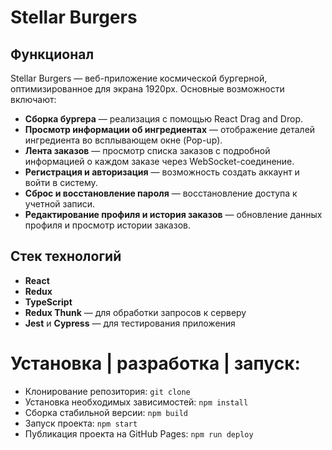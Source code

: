 # Stellar Burgers

## Функционал
Stellar Burgers — веб-приложение космической бургерной, оптимизированное для экрана 1920px. Основные возможности включают:

- **Сборка бургера** — реализация с помощью React Drag and Drop.
- **Просмотр информации об ингредиентах** — отображение деталей ингредиента во всплывающем окне (Pop-up).
- **Лента заказов** — просмотр списка заказов с подробной информацией о каждом заказе через WebSocket-соединение.
- **Регистрация и авторизация** — возможность создать аккаунт и войти в систему.
- **Сброс и восстановление пароля** — восстановление доступа к учетной записи.
- **Редактирование профиля и история заказов** — обновление данных профиля и просмотр истории заказов.

## Стек технологий
- **React**
- **Redux**
- **TypeScript**
- **Redux Thunk** — для обработки запросов к серверу
- **Jest** и **Cypress** — для тестирования приложения

# Установка | разработка | запуск:

- Клонирование репозитория: `git clone`
- Установка необходимых зависимостей: `npm install`
- Сборка стабильной версии: `npm build`
- Запуск проекта: `npm start`
- Публикация проекта на GitHub Pages: `npm run deploy`

